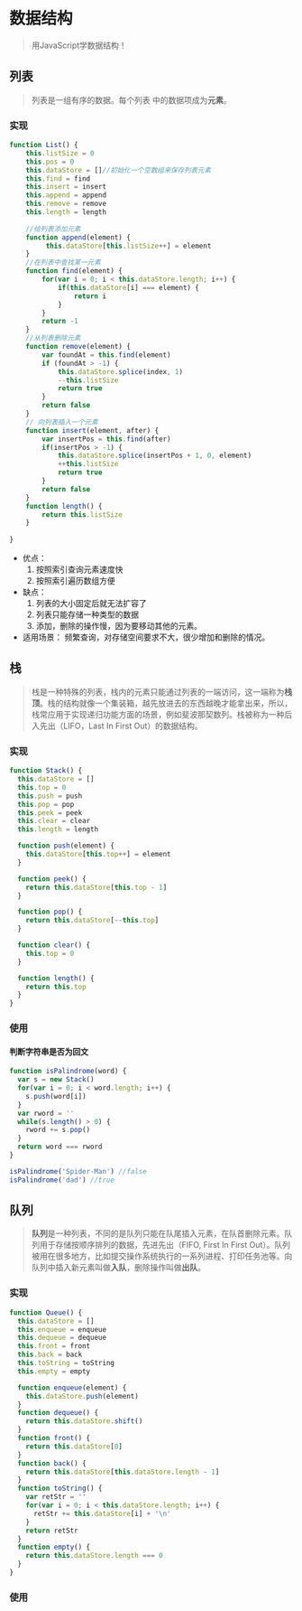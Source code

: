 # 数据结构

> 用JavaScript学数据结构！

## 列表

> 列表是一组有序的数据。每个列表 中的数据项成为**元素**。

### 实现
```javascript
function List() {
	this.listSize = 0
    this.pos = 0
    this.dataStore = []//初始化一个空数组来保存列表元素
    this.find = find
    this.insert = insert
    this.append = append
    this.remove = remove
    this.length = length
    
    //给列表添加元素
    function append(element) {
         this.dataStore[this.listSize++] = element
    }
    //在列表中查找某一元素
    function find(element) {
		for(var i = 0; i < this.dataStore.length; i++) {
            if(this.dataStore[i] === element) {
                return i
            }
        }
        return -1
    }
    //从列表删除元素
    function remove(element) {
		var foundAt = this.find(element)
        if (foundAt > -1) {
        	this.dataStore.splice(index, 1)
            --this.listSize
            return true
		}
        return false
    }
    // 向列表插入一个元素
    function insert(element, after) {
		var insertPos = this.find(after)
        if(insertPos > -1) {
            this.dataStore.splice(insertPos + 1, 0, element)
            ++this.listSize
            return true
        }
        return false
    }
    function length() {
		return this.listSize
    }
    
}
```



- 优点：
  1. 按照索引查询元素速度快
  2. 按照索引遍历数组方便
- 缺点：
  1. 列表的大小固定后就无法扩容了
  2. 列表只能存储一种类型的数据
  3. 添加，删除的操作慢，因为要移动其他的元素。
- 适用场景：
  频繁查询，对存储空间要求不大，很少增加和删除的情况。





## 栈

> 栈是一种特殊的列表，栈内的元素只能通过列表的一端访问，这一端称为**栈顶**。栈的结构就像一个集装箱，越先放进去的东西越晚才能拿出来，所以，栈常应用于实现递归功能方面的场景，例如斐波那契数列。栈被称为一种后入先出（LIFO，Last In First Out）的数据结构。

### 实现

```javascript
function Stack() {
  this.dataStore = []
  this.top = 0
  this.push = push
  this.pop = pop
  this.peek = peek
  this.clear = clear
  this.length = length

  function push(element) {
    this.dataStore[this.top++] = element
  }

  function peek() {
    return this.dataStore[this.top - 1]
  }

  function pop() {
    return this.dataStore[--this.top]
  }

  function clear() {
    this.top = 0
  }

  function length() {
    return this.top
  }
}
```



### 使用

#### 判断字符串是否为回文

```javascript
function isPalindrome(word) {
  var s = new Stack()
  for(var i = 0; i < word.length; i++) {
    s.push(word[i])
  }
  var rword = ''
  while(s.length() > 0) {
    rword += s.pop()
  }
  return word === rword
}

isPalindrome('Spider-Man') //false
isPalindrome('dad') //true
```





## 队列

> **队列**是一种列表，不同的是队列只能在队尾插入元素，在队首删除元素。队列用于存储按顺序排列的数据，先进先出（FIFO, First In First Out）。队列被用在很多地方，比如提交操作系统执行的一系列进程、打印任务池等。向队列中插入新元素叫做**入队**，删除操作叫做**出队**。



### 实现

```javascript
function Queue() {
  this.dataStore = []
  this.enqueue = enqueue
  this.dequeue = dequeue
  this.front = front
  this.back = back
  this.toString = toString
  this.empty = empty

  function enqueue(element) {
    this.dataStore.push(element)
  }
  function dequeue() {
    return this.dataStore.shift()
  }
  function front() {
    return this.dataStore[0]
  }
  function back() {
    return this.dataStore[this.dataStore.length - 1]
  }
  function toString() {
    var retStr = ''
    for(var i = 0; i < this.dataStore.length; i++) {
      retStr += this.dataStore[i] + '\n'
    }
    return retStr
  }
  function empty() {
    return this.dataStore.length === 0
  }
}
```



### 使用

